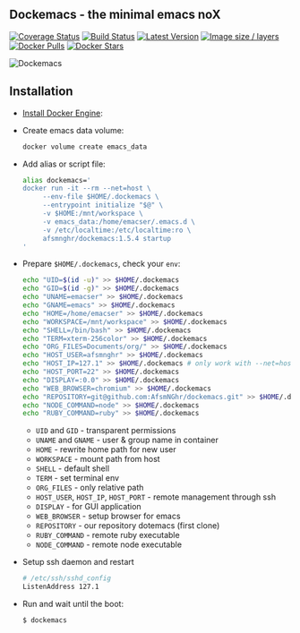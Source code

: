 ## Dockemacs - the minimal emacs noX

[![Coverage Status](https://coveralls.io/repos/github/AfsmNGhr/dockemacs/badge.svg?branch=master)](https://coveralls.io/github/AfsmNGhr/dockemacs?branch=master "Coverage Status")
[![Build Status](https://travis-ci.org/AfsmNGhr/dockemacs.svg)](https://travis-ci.org/AfsmNGhr/dockemacs "Build status from Travis CI")
[![Latest Version](https://images.microbadger.com/badges/version/afsmnghr/dockemacs.svg)](https://microbadger.com/images/afsmnghr/dockemacs "Latest version")
[![Image size / layers](https://images.microbadger.com/badges/image/afsmnghr/dockemacs.svg)](https://microbadger.com/images/afsmnghr/dockemacs "Image size / layers")
[![Docker Pulls](https://img.shields.io/docker/pulls/afsmnghr/dockemacs.svg?style=flat-square)](https://hub.docker.com/r/afsmnghr/dockemacs/ "Docker pulls")
[![Docker Stars](https://img.shields.io/docker/stars/afsmnghr/dockemacs.svg?style=flat-square)](https://hub.docker.com/r/afsmnghr/dockemacs/ "Docker stars")

![Dockemacs](http://i.imgur.com/LZxhWdm.png "Image is clickable")

## Installation

* [Install Docker Engine](https://docs.docker.com/engine/installation/):
* Create emacs data volume:

  ```sh
  docker volume create emacs_data
  ```

* Add alias or script file:

  ```sh
  alias dockemacs='
  docker run -it --rm --net=host \
       --env-file $HOME/.dockemacs \
       --entrypoint initialize "$@" \
       -v $HOME:/mnt/workspace \
       -v emacs_data:/home/emacser/.emacs.d \
       -v /etc/localtime:/etc/localtime:ro \
       afsmnghr/dockemacs:1.5.4 startup
  '
  ```

* Prepare `$HOME/.dockemacs`, check your `env`:

  ```sh
  echo "UID=$(id -u)" >> $HOME/.dockemacs
  echo "GID=$(id -g)" >> $HOME/.dockemacs
  echo "UNAME=emacser" >> $HOME/.dockemacs
  echo "GNAME=emacs" >> $HOME/.dockemacs
  echo "HOME=/home/emacser" >> $HOME/.dockemacs
  echo "WORKSPACE=/mnt/workspace" >> $HOME/.dockemacs
  echo "SHELL=/bin/bash" >> $HOME/.dockemacs
  echo "TERM=xterm-256color" >> $HOME/.dockemacs
  echo "ORG_FILES=Documents/org/" >> $HOME/.dockemacs
  echo "HOST_USER=afsmnghr" >> $HOME/.dockemacs
  echo "HOST_IP=127.1" >> $HOME/.dockemacs # only work with --net=host
  echo "HOST_PORT=22" >> $HOME/.dockemacs
  echo "DISPLAY=:0.0" >> $HOME/.dockemacs
  echo "WEB_BROWSER=chromium" >> $HOME/.dockemacs
  echo "REPOSITORY=git@github.com:AfsmNGhr/dockemacs.git" >> $HOME/.dockemacs
  echo "NODE_COMMAND=node" >> $HOME/.dockemacs
  echo "RUBY_COMMAND=ruby" >> $HOME/.dockemacs
  ```

    * `UID` and `GID` - transparent permissions
    * `UNAME` and `GNAME` - user & group name in container
    * `HOME` - rewrite home path for new user
    * `WORKSPACE` - mount path from host
    * `SHELL` - default shell
    * `TERM` - set terminal env
    * `ORG_FILES` - only relative path
    * `HOST_USER`, `HOST_IP`, `HOST_PORT` - remote management through ssh
    * `DISPLAY` - for GUI application
    * `WEB_BROWSER` - setup browser for emacs
    * `REPOSITORY` - our repository dotemacs (first clone)
    * `RUBY_COMMAND` - remote ruby executable
    * `NODE_COMMAND` - remote node executable

* Setup ssh daemon and restart

  ```sh
  # /etc/ssh/sshd_config
  ListenAddress 127.1
  ```

* Run and wait until the boot:

  ```sh
  $ dockemacs
  ````
